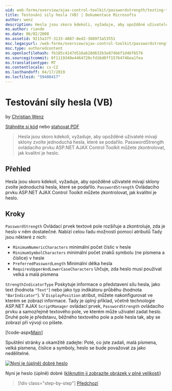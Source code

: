 ```yaml
---
uid: web-forms/overview/ajax-control-toolkit/passwordstrength/testing-the-strength-of-a-password-vb
title: Testování síly hesla (VB) | Dokumentace Microsoftu
author: wenz
description: Hesla jsou skoro kdekoli, vyžaduje, aby opožděné uživatelé mívají sklony zvolte jednoduchá hesla, které se podařilo. PasswordStrength ovládacího prvku ASP. N...
ms.author: riande
ms.date: 06/02/2008
ms.assetid: 9215a37f-3133-4887-8ed2-3689f3a53551
msc.legacyurl: /web-forms/overview/ajax-control-toolkit/passwordstrength/testing-the-strength-of-a-password-vb
msc.type: authoredcontent
ms.openlocfilehash: fb185c4147d516ab28d632b3e874b6f1d46f6576
ms.sourcegitcommit: 0f1119340e4464720cfd16d0ff15764746ea1fea
ms.translationtype: MT
ms.contentlocale: cs-CZ
ms.lasthandoff: 04/17/2019
ms.locfileid: "59408417"
---
```

# <a name="testing-the-strength-of-a-password-vb"></a>Testování síly hesla (VB)

by [Christian Wenz](https://github.com/wenz)

[Stáhněte si kód](http://download.microsoft.com/download/9/3/f/93f8daea-bebd-4821-833b-95205389c7d0/PasswordStrength0.vb.zip) nebo [stahovat PDF](http://download.microsoft.com/download/2/d/c/2dc10e34-6983-41d4-9c08-f78f5387d32b/passwordstrength0VB.pdf)

> Hesla jsou skoro kdekoli, vyžaduje, aby opožděné uživatelé mívají sklony zvolte jednoduchá hesla, které se podařilo. PasswordStrength ovládacího prvku ASP.NET AJAX Control Toolkit můžete zkontrolovat, jak kvalitní je heslo.


## <a name="overview"></a>Přehled

Hesla jsou skoro kdekoli, vyžaduje, aby opožděné uživatelé mívají sklony zvolte jednoduchá hesla, které se podařilo. `PasswordStrength` Ovládacího prvku ASP.NET AJAX Control Toolkit můžete zkontrolovat, jak kvalitní je heslo.

## <a name="steps"></a>Kroky

`PasswordStrength` Ovládací prvek textové pole rozšiřuje a zkontroluje, zda je heslo v něm dostatečné. Nabízí celou řadu možností pomocí atributů Tady jsou některé z nich:

- `MinimumNumericCharacters` minimální počet číslic v hesle
- `MinimumSymbolCharacters` minimální počet znaků symbolu (ne písmena a číslice) v hesle
- `PreferredPasswordLength` Minimální délka hesla
- `RequiresUpperAndLowerCaseCharacters` Určuje, zda heslo musí používat velká a malá písmena

`StrengthIndicatorType` Poskytuje informace o představení sílu hesla, jako text (hodnota `"Text"`) nebo jako typ indikátoru průběhu (hodnota `"BarIndicator"`). V `DisplayPosition` atribut, můžete nakonfigurovat ve kterém se zobrazí informace. Tady je úplný příklad, včetně technologie ASP.NET AJAX `ScriptManager` ovládací prvek, `PasswordStrength` ovládacího prvku a samozřejmě textového pole, ve kterém může uživatel zadat heslo. Druhé pole je představu, běžného textového pole a pole hesla tak, aby se zobrazí při vývoji co píšete.

[!code-aspx[Main](testing-the-strength-of-a-password-vb/samples/sample1.aspx)]

Spuštění stránky a okamžitě zadejte: Poté, co jste zadali, malá písmena, velká písmena, číslice a symboly, heslo se bude považovat za jako nedělitelné.


[![Nyní je (úplně) dobré heslo](testing-the-strength-of-a-password-vb/_static/image2.png)](testing-the-strength-of-a-password-vb/_static/image1.png)

Nyní je heslo (úplně) dobré ([kliknutím ji zobrazíte obrázek v plné velikosti](testing-the-strength-of-a-password-vb/_static/image3.png))

> [!div class="step-by-step"]
> [Předchozí](testing-the-strength-of-a-password-cs.md)
